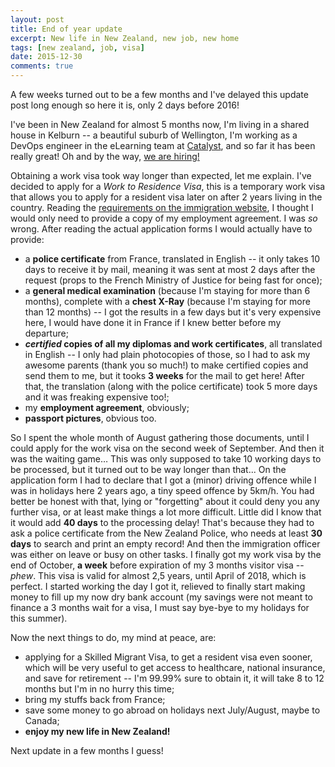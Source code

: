 ```yaml
---
layout: post
title: End of year update
excerpt: New life in New Zealand, new job, new home
tags: [new zealand, job, visa]
date: 2015-12-30
comments: true
---
```


A few weeks turned out to be a few months and I've delayed this update post
long enough so here it is, only 2 days before 2016!

I've been in New Zealand for almost 5 months now, I'm living in a shared
house in Kelburn -- a beautiful suburb of Wellington, I'm working as a
DevOps engineer in the eLearning team at
[Catalyst](https://www.catalyst.net.nz/), and so far it has been really great!
Oh and by the way, [we are hiring!](https://www.catalyst.net.nz/jobs)

Obtaining a work visa took way longer than expected, let me explain. I've
decided to apply for a *Work to Residence Visa*, this is a temporary work visa
that allows you to apply for a resident visa later on after 2 years living in
the country. Reading the [requirements on the immigration
website](http://www.immigration.govt.nz/migrant/stream/work/worktemporarily/requirements/),
I thought I would only need to provide a copy of my employment agreement. I was
*so* wrong. After reading the actual application forms I would actually have to
provide:

 - a **police certificate** from France, translated in English -- it only takes
   10 days to receive it by mail, meaning it was sent at most 2 days after the
   request (props to the French Ministry of Justice for being fast for once);
 - a **general medical examination** (because I'm staying for more than 6
   months), complete with a **chest X-Ray** (because I'm staying for more than
   12 months) -- I got the results in a few days but it's very expensive here,
   I would have done it in France if I knew better before my departure;
 - ***certified* copies of all my diplomas and work certificates**, all
   translated in English -- I only had plain photocopies of those, so I had to
   ask my awesome parents (thank you so much!) to make certified copies and
   send them to me, but it tooks **3 weeks** for the mail to get here! After
   that, the translation (along with the police certificate) took 5 more days
   and it was freaking expensive too!;
 - my **employment agreement**, obviously;
 - **passport pictures**, obvious too.

So I spent the whole month of August gathering those documents, until I could
apply for the work visa on the second week of September. And then it was the
waiting game… This was only supposed to take 10 working days to be processed,
but it turned out to be way longer than that... On the application form I had
to declare that I got a (minor) driving offence while I was in holidays here 2
years ago, a tiny speed offence by 5km/h. You had better be honest with that,
lying or "forgetting" about it could deny you any further visa, or at least
make things a lot more difficult. Little did I know that it would add **40
days** to the processing delay! That's because they had to ask a police
certificate from the New Zealand Police, who needs at least **30 days** to
search and print an empty record! And then the immigration officer was either
on leave or busy on other tasks. I finally got my work visa by the end of
October, **a week** before expiration of my 3 months visitor visa -- *phew*.
This visa is valid for almost 2,5 years, until April of 2018, which is perfect.
I started working the day I got it, relieved to finally start making money to
fill up my now dry bank account (my savings were not meant to finance a 3
months wait for a visa, I must say bye-bye to my holidays for this summer).

Now the next things to do, my mind at peace, are:

 - applying for a Skilled Migrant Visa, to get a resident visa even sooner,
   which will be very useful to get access to healthcare, national insurance,
   and save for retirement -- I'm 99.99% sure to obtain it, it will take 8 to
   12 months but I'm in no hurry this time;
 - bring my stuffs back from France;
 - save some money to go abroad on holidays next July/August, maybe to Canada;
 - **enjoy my new life in New Zealand!**

Next update in a few months I guess!
